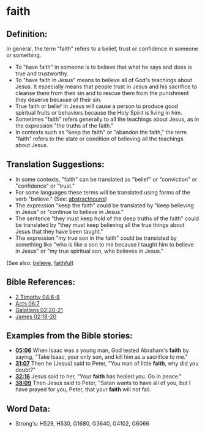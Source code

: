 # faith #

## Definition: ##

In general, the term "faith" refers to a belief, trust or confidence in someone or something.

* To "have faith" in someone is to believe that what he says and does is true and trustworthy.
* To "have faith in Jesus" means to believe all of God's teachings about Jesus. It especially means that people trust in Jesus and his sacrifice to cleanse them from their sin and to rescue them from the punishment they deserve because of their sin.
* True faith or belief in Jesus will cause a person to produce good spiritual fruits or behaviors because the Holy Spirit is living in him.
* Sometimes "faith" refers generally to all the teachings about Jesus, as in the expression "the truths of the faith."
* In contexts such as "keep the faith" or "abandon the faith," the term "faith" refers to the state or condition of believing all the teachings about Jesus.

## Translation Suggestions: ##

* In some contexts, "faith" can be translated as "belief" or "conviction" or "confidence" or "trust."
* For some languages these terms will be translated using forms of the verb "believe." (See: [abstractnouns](rc://en/ta/man/translate/figs-abstractnouns))
* The expression "keep the faith" could be translated by "keep believing in Jesus" or "continue to believe in Jesus."
* The sentence "they must keep hold of the deep truths of the faith" could be translated by "they must keep believing all the true things about Jesus that they have been taught."
* The expression "my true son in the faith" could be translated by something like "who is like a son to me because I taught him to believe in Jesus" or "my true spiritual son, who believes in Jesus."

(See also: [believe](../kt/believe.md), [faithful](../kt/faithful.md))

## Bible References: ##

* [2 Timothy 04:6-8](rc://en/tn/help/2ti/04/06)
* [Acts 06:7](rc://en/tn/help/act/06/07)
* [Galatians 02:20-21](rc://en/tn/help/gal/02/20)
* [James 02:18-20](rc://en/tn/help/jas/02/18)

## Examples from the Bible stories: ##

* __[05:06](rc://en/tn/help/obs/05/06)__ When Isaac was a young man, God tested Abraham's __faith__  by saying, "Take Isaac, your only son, and kill him as a sacrifice to me."
* __[31:07](rc://en/tn/help/obs/31/07)__ Then he (Jesus) said to Peter, "You man of little __faith__, why did you doubt?"
* __[32:16](rc://en/tn/help/obs/32/16)__ Jesus said to her, "Your __faith__  has healed you. Go in peace."
* __[38:09](rc://en/tn/help/obs/38/09)__ Then Jesus said to Peter, "Satan wants to have all of you, but I have prayed for you, Peter, that your __faith__  will not fail.

## Word Data: ##

* Strong's: H529, H530, G1680, G3640, G4102, G6066
